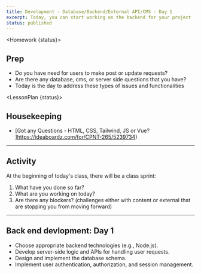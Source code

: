 ```yaml
---
title: Development - Database/Backend/External API/CMS - Day 1
excerpt: Today, you can start working on the backend for your project
status: published
---
```


<script>
	import Homework from "$lib/components/Homework.svelte";
	import LessonPlan from "$lib/components/LessonPlan.svelte";
	import Achievement from "$lib/components/Achievement.svelte";
</script>

<Homework {status}>

<h2>Prep</h2>

- Do you have need for users to make post or update requests?
- Are there any database, cms, or server side questions that you have?
- Today is the day to address these types of issues and functionalities

</Homework>

<LessonPlan {status}>

<h2> Housekeeping</h2>

- [Got any Questions - HTML, CSS, Tailwind, JS or Vue? ]https://ideaboardz.com/for/CPNT-265/5239734)

---


<h2>Activity</h2>

At the beginning of today's class, there will be a class sprint:

1. What have you done so far?
2. What are you working on today?
3. Are there any blockers? (challenges either with content or external that are stopping you from moving forward)

---

<h2>Back end devlopment: Day 1</h2>

- Choose appropriate backend technologies (e.g., Node.js).
- Develop server-side logic and APIs for handling user requests.
- Design and implement the database schema.
- Implement user authentication, authorization, and session management.

</LessonPlan>

